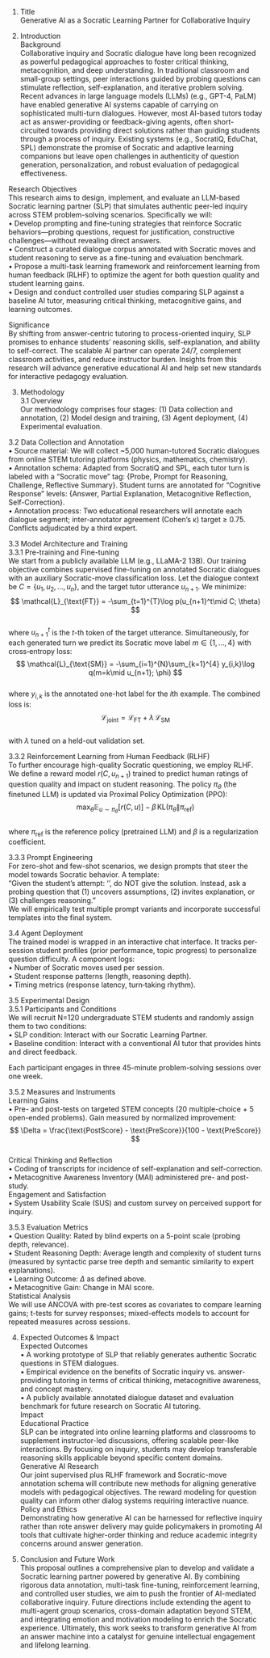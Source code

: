 1. Title  
Generative AI as a Socratic Learning Partner for Collaborative Inquiry  

2. Introduction  
Background  
Collaborative inquiry and Socratic dialogue have long been recognized as powerful pedagogical approaches to foster critical thinking, metacognition, and deep understanding. In traditional classroom and small-group settings, peer interactions guided by probing questions can stimulate reflection, self-explanation, and iterative problem solving. Recent advances in large language models (LLMs) (e.g., GPT-4, PaLM) have enabled generative AI systems capable of carrying on sophisticated multi-turn dialogues. However, most AI-based tutors today act as answer-providing or feedback-giving agents, often short-circuited towards providing direct solutions rather than guiding students through a process of inquiry. Existing systems (e.g., SocratiQ, EduChat, SPL) demonstrate the promise of Socratic and adaptive learning companions but leave open challenges in authenticity of question generation, personalization, and robust evaluation of pedagogical effectiveness.  

Research Objectives  
This research aims to design, implement, and evaluate an LLM-based Socratic learning partner (SLP) that simulates authentic peer-led inquiry across STEM problem-solving scenarios. Specifically we will:  
• Develop prompting and fine-tuning strategies that reinforce Socratic behaviors—probing questions, request for justification, constructive challenges—without revealing direct answers.  
• Construct a curated dialogue corpus annotated with Socratic moves and student reasoning to serve as a fine-tuning and evaluation benchmark.  
• Propose a multi-task learning framework and reinforcement learning from human feedback (RLHF) to optimize the agent for both question quality and student learning gains.  
• Design and conduct controlled user studies comparing SLP against a baseline AI tutor, measuring critical thinking, metacognitive gains, and learning outcomes.  

Significance  
By shifting from answer-centric tutoring to process-oriented inquiry, SLP promises to enhance students’ reasoning skills, self-explanation, and ability to self-correct. The scalable AI partner can operate 24/7, complement classroom activities, and reduce instructor burden. Insights from this research will advance generative educational AI and help set new standards for interactive pedagogy evaluation.  

3. Methodology  
3.1 Overview  
Our methodology comprises four stages: (1) Data collection and annotation, (2) Model design and training, (3) Agent deployment, (4) Experimental evaluation.  

3.2 Data Collection and Annotation  
• Source material: We will collect ~5,000 human-tutored Socratic dialogues from online STEM tutoring platforms (physics, mathematics, chemistry).  
• Annotation schema: Adapted from SocratiQ and SPL, each tutor turn is labeled with a “Socratic move” tag: {Probe, Prompt for Reasoning, Challenge, Reflective Summary}. Student turns are annotated for “Cognitive Response” levels: {Answer, Partial Explanation, Metacognitive Reflection, Self-Correction}.  
• Annotation process: Two educational researchers will annotate each dialogue segment; inter-annotator agreement (Cohen’s κ) target ≥ 0.75. Conflicts adjudicated by a third expert.  

3.3 Model Architecture and Training  
3.3.1 Pre-training and Fine-tuning  
We start from a publicly available LLM (e.g., LLaMA-2 13B). Our training objective combines supervised fine-tuning on annotated Socratic dialogues with an auxiliary Socratic-move classification loss. Let the dialogue context be $C = \{u_1, u_2, \dots, u_n\}$, and the target tutor utterance $u_{n+1}$. We minimize:  
$$  
\mathcal{L}_{\text{FT}} = -\sum_{t=1}^{T}\log p(u_{n+1}^t\mid C; \theta)  
$$  
where $u_{n+1}^t$ is the $t$-th token of the target utterance. Simultaneously, for each generated turn we predict its Socratic move label $m \in \{1,\dots,4\}$ with cross‐entropy loss:  
$$  
\mathcal{L}_{\text{SM}} = -\sum_{i=1}^{N}\sum_{k=1}^{4} y_{i,k}\log q(m=k\mid u_{n+1}; \phi)  
$$  
where $y_{i,k}$ is the annotated one-hot label for the $i$th example. The combined loss is:  
$$  
\mathcal{L}_{\text{joint}} = \mathcal{L}_{\text{FT}} + \lambda\,\mathcal{L}_{\text{SM}}  
$$  
with $\lambda$ tuned on a held-out validation set.  

3.3.2 Reinforcement Learning from Human Feedback (RLHF)  
To further encourage high-quality Socratic questioning, we employ RLHF. We define a reward model $r(C, u_{n+1})$ trained to predict human ratings of question quality and impact on student reasoning. The policy $\pi_\theta$ (the finetuned LLM) is updated via Proximal Policy Optimization (PPO):  
$$  
\max_\theta \mathbb{E}_{u\sim\pi_\theta}\Big[r(C,u)\Big] - \beta\,\mathrm{KL}\big(\pi_\theta\|\pi_{\text{ref}}\big)  
$$  
where $\pi_{\text{ref}}$ is the reference policy (pretrained LLM) and $\beta$ is a regularization coefficient.  

3.3.3 Prompt Engineering  
For zero-shot and few-shot scenarios, we design prompts that steer the model towards Socratic behavior. A template:  
“Given the student’s attempt: ‘<student answer>’, do NOT give the solution. Instead, ask a probing question that (1) uncovers assumptions, (2) invites explanation, or (3) challenges reasoning.”  
We will empirically test multiple prompt variants and incorporate successful templates into the final system.  

3.4 Agent Deployment  
The trained model is wrapped in an interactive chat interface. It tracks per-session student profiles (prior performance, topic progress) to personalize question difficulty. A component logs:  
• Number of Socratic moves used per session.  
• Student response patterns (length, reasoning depth).  
• Timing metrics (response latency, turn‐taking rhythm).  

3.5 Experimental Design  
3.5.1 Participants and Conditions  
We will recruit N=120 undergraduate STEM students and randomly assign them to two conditions:  
• SLP condition: Interact with our Socratic Learning Partner.  
• Baseline condition: Interact with a conventional AI tutor that provides hints and direct feedback.  

Each participant engages in three 45-minute problem-solving sessions over one week.  

3.5.2 Measures and Instruments  
Learning Gains  
• Pre- and post-tests on targeted STEM concepts (20 multiple-choice + 5 open-ended problems). Gain measured by normalized improvement:  
$$  
\Delta = \frac{\text{PostScore} - \text{PreScore}}{100 - \text{PreScore}}  
$$  
Critical Thinking and Reflection  
• Coding of transcripts for incidence of self-explanation and self-correction.  
• Metacognitive Awareness Inventory (MAI) administered pre- and post-study.  
Engagement and Satisfaction  
• System Usability Scale (SUS) and custom survey on perceived support for inquiry.  

3.5.3 Evaluation Metrics  
• Question Quality: Rated by blind experts on a 5-point scale (probing depth, relevance).  
• Student Reasoning Depth: Average length and complexity of student turns (measured by syntactic parse tree depth and semantic similarity to expert explanations).  
• Learning Outcome: $\Delta$ as defined above.  
• Metacognitive Gain: Change in MAI score.  
Statistical Analysis  
We will use ANCOVA with pre-test scores as covariates to compare learning gains; t-tests for survey responses; mixed-effects models to account for repeated measures across sessions.  

4. Expected Outcomes & Impact  
Expected Outcomes  
• A working prototype of SLP that reliably generates authentic Socratic questions in STEM dialogues.  
• Empirical evidence on the benefits of Socratic inquiry vs. answer-providing tutoring in terms of critical thinking, metacognitive awareness, and concept mastery.  
• A publicly available annotated dialogue dataset and evaluation benchmark for future research on Socratic AI tutoring.  
Impact  
Educational Practice  
SLP can be integrated into online learning platforms and classrooms to supplement instructor-led discussions, offering scalable peer-like interactions. By focusing on inquiry, students may develop transferable reasoning skills applicable beyond specific content domains.  
Generative AI Research  
Our joint supervised plus RLHF framework and Socratic-move annotation schema will contribute new methods for aligning generative models with pedagogical objectives. The reward modeling for question quality can inform other dialog systems requiring interactive nuance.  
Policy and Ethics  
Demonstrating how generative AI can be harnessed for reflective inquiry rather than rote answer delivery may guide policymakers in promoting AI tools that cultivate higher-order thinking and reduce academic integrity concerns around answer generation.  

5. Conclusion and Future Work  
This proposal outlines a comprehensive plan to develop and validate a Socratic learning partner powered by generative AI. By combining rigorous data annotation, multi-task fine-tuning, reinforcement learning, and controlled user studies, we aim to push the frontier of AI-mediated collaborative inquiry. Future directions include extending the agent to multi-agent group scenarios, cross-domain adaptation beyond STEM, and integrating emotion and motivation modeling to enrich the Socratic experience. Ultimately, this work seeks to transform generative AI from an answer machine into a catalyst for genuine intellectual engagement and lifelong learning.